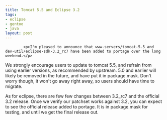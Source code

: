 ```yaml
--- 
title: Tomcat 5.5 and Eclipse 3.2
tags: 
- eclipse
- gentoo
- java
layout: post
---
```


			<p>I'm pleased to announce that www-servers/tomcat-5.5 and dev-util/eclipse-sdk-3.2_rc7 have been added to portage over the long weekend.</p>

<p>We strongly encourage users to update to tomcat 5.5, and refrain from using earlier versions, as recommended by upstream. 5.0 and earlier will likely be removed in the future, and have put it in package.mask. Don't worry though, it won't go away right away, so users should have time to migrate.</p>

<p>As for eclipse, there are few few changes between 3.2_rc7 and the official 3.2 release. Once we verify our patchset works against 3.2, you can expect to see the official release added to portage. It is in package.mask for testing, and until we get the final release out.</p>					
